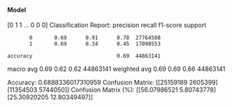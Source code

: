 #### Model
[0 1 1 ... 0 0 0]
Classification Report:
              precision    recall  f1-score   support

           0       0.69      0.91      0.78  27764588
           1       0.69      0.34      0.45  17098553

    accuracy                           0.69  44863141
   macro avg       0.69      0.62      0.62  44863141
weighted avg       0.69      0.69      0.66  44863141

Accuracy: 0.6888336017310959
Confusion Matrix:
[[25159189  2605399]
 [11354503  5744050]]
Confusion Matrix (%):
[[56.07986521  5.80743778]
 [25.30920205 12.80349497]]
